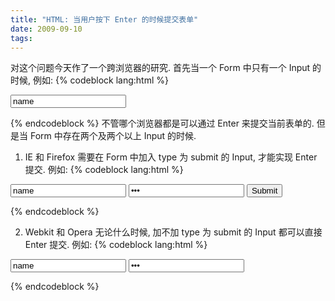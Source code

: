 ```yaml
---
title: "HTML: 当用户按下 Enter 的时候提交表单"
date: 2009-09-10
tags:
---
```


对这个问题今天作了一个跨浏览器的研究. 首先当一个 Form 中只有一个 Input 的时候, 例如:
{% codeblock lang:html %}
<form>
  <input type="text" name="name" value="name" />
</form>
{% endcodeblock %}
不管哪个浏览器都是可以通过 Enter 来提交当前表单的. 但是当 Form 中存在两个及两个以上 Input 的时候.

1. IE 和 Firefox
需要在 Form 中加入 type 为 submit 的 Input, 才能实现 Enter 提交. 例如:
{% codeblock lang:html %}
<form>
  <input type="text" name="name" value="name" />
  <input type="password" name="pwd" value="pwd" />
  <input type="submit" />
</form>
{% endcodeblock %}

2. Webkit 和 Opera
无论什么时候, 加不加 type 为 submit 的 Input 都可以直接 Enter 提交. 例如:
{% codeblock lang:html %}
<form>
  <input type="text" name="name" value="name" />
  <input type="password" name="pwd" value="pwd" />
</form>
{% endcodeblock %}
